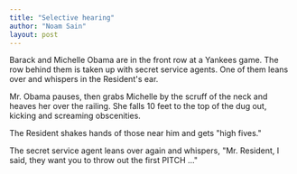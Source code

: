 ```yaml
---
title: "Selective hearing"
author: "Noam Sain"
layout: post
---
```


Barack and Michelle Obama are in the front row at a Yankees game. The row behind them is taken up with secret service agents. One of them leans over and whispers in the Resident's ear.

Mr. Obama pauses, then grabs Michelle by the scruff of the neck and heaves her over the railing. She falls 10 feet to the top of the dug out, kicking and screaming obscenities.

The Resident shakes hands of those near him and gets "high fives."

The secret service agent leans over again and whispers, "Mr. Resident, I said, they want you to throw out the first PITCH …"
